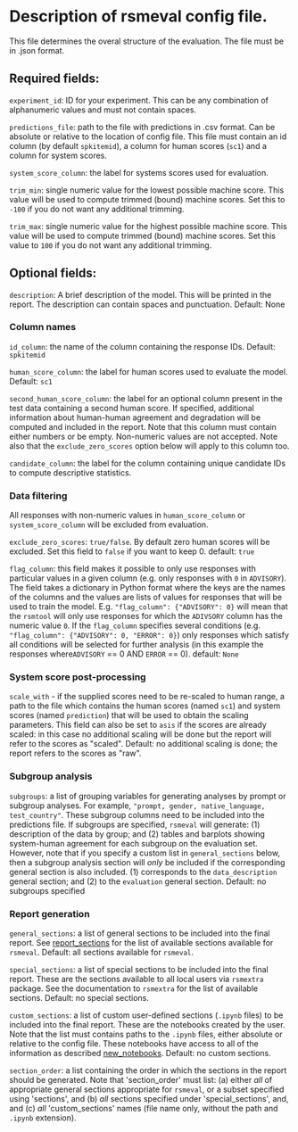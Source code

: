 # Description of rsmeval config file.

This file determines the overal structure of the evaluation.
The file must be in .json format. 

## Required fields:

`experiment_id`: ID for your experiment. This can be any combination of alphanumeric values and must not contain spaces.

`predictions_file`: path to the file with predictions in .csv format. Can be absolute or relative to the location of config file. This file must contain an id column (by default `spkitemid`), a column for human scores (`sc1`) and a column for system scores. 

`system_score_column`: the label for systems scores used for evaluation.

`trim_min`: single numeric value for the lowest possible machine score. This value will be used to compute trimmed (bound) machine scores. Set this to `-100` if you do not want any additional trimming.

`trim_max`: single numeric value for the highest possible machine score. This value will be used to compute trimmed (bound) machine scores. Set this value to `100` if you do not want any additional trimming. 


## Optional fields:

`description`: A brief description of the model. This will be printed in the report. The description can contain spaces and punctuation.
Default: None

### Column names

`id_column`: the name of the column containing the response IDs. 
Default: `spkitemid`

`human_score_column`: the label for human scores used to evaluate the model.
Default: `sc1`

`second_human_score_column`: the label for an optional column present in the test data containing a second human score. If specified, additional 
information about human-human agreement and degradation will be computed and
included in the report. Note that this column must contain either numbers or be empty. Non-numeric values are not accepted. Note also that the `exclude_zero_scores` option below will apply to this column too.

`candidate_column`: the label for the column containing unique candidate IDs to compute descriptive statistics.


### Data filtering

All responses with non-numeric values in `human_score_column` or `system_score_column` will be excluded from evaluation.

`exclude_zero_scores`: `true/false`. By default zero human scores will be excluded. Set this field to `false` if you want to keep 0.
default: `true`

`flag_column`: this field makes it possible to only use responses with particular values in a given column (e.g. only responses with `0` in `ADVISORY`). The field takes a dictionary in Python format where the keys are the names of the columns and the values are lists of values for responses that will be used to train the model. E.g. `"flag_column": {"ADVISORY": 0}` will mean that the `rsmtool` will only use responses for which the `ADIVSORY` column has the numeric value `0`. If the `flag_column` specifies several conditions (e.g. `"flag_column": {"ADVISORY": 0, "ERROR": 0}`) only responses which satisfy all conditions will be selected for further analysis  (in this example the responses where`ADVISORY` == 0 AND `ERROR` == 0).
default: `None`



### System score post-processing

`scale_with` - if the supplied scores need to be re-scaled to human range, a path to the file which contains the human scores (named `sc1`) and system scores (named `prediction`) that will be used to obtain the scaling parameters. This field can also be set to `asis` if the scores are already scaled: in this case no additional scaling will be done but the report will refer to the scores as "scaled".
Default: no additional scaling is done; the report refers to the scores as "raw".

### Subgroup analysis

`subgroups`: a list of grouping variables for generating analyses by prompt or subgroup analyses. For example, `"prompt, gender, native_language, test_country"`. These subgroup columns need to be included into the predictions file. If subgroups are specified, `rsmeval` will generate: (1) description of the data by group; and (2) tables and barplots showing system-human agreement for each subgroup on the evaluation set. However, note that if you specify a custom list in `general_sections` below, then a subgroup analysis section will *only* be included if the corresponding general section is also included. (1) corresponds to the `data_description` general section;  and (2) to the `evaluation` general section.
Default: no subgroups specified

### Report generation

`general_sections`: a list of general sections to be included into the final report. 
See [report_sections](doc/report_sections.md) for the list of available sections available for `rsmeval`.
Default: all sections available for `rsmeval`.

`special_sections`: a list of special sections to be included into the final report. These are the sections available to all local users via `rsmextra` package. See the documentation to `rsmextra` for the list of available sections.
Default: no special sections.

`custom_sections`: a list of custom user-defined sections (`.ipynb` files) to be included into the final report. These are the notebooks created by the user. Note that the list must contains paths to the `.ipynb` files, either absolute or relative to the config file. These notebooks have access to all of the information as described [new_notebooks](new_notebooks.md).
Default: no custom sections. 

`section_order`: a list containing the order in which the sections in the report should be generated. Note that 'section_order' must list: (a) either *all* of appropriate general sections appropriate for `rsmeval`, or a subset specified using 'sections', and (b) *all* sections specified under 'special_sections', and, and (c) *all* 'custom_sections' names (file name only, without the path and `.ipynb` extension).
